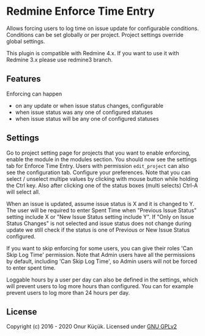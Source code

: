 # Redmine Enforce Time Entry

Allows forcing users to log time on issue update for configurable conditions. Conditions can be set globally or
per project. Project settings override global settings.

This plugin is compatible with Redmine 4.x. If you want to use it with Redmine 3.x please use redmine3 branch.


## Features

Enforcing can happen

* on any update or when issue status changes, configurable
* when issue status was any one of configured statuses
* when issue status will be any one of configured statuses


## Settings

Go to project setting page for projects that you want to enable enforcing, enable the module in the modules section. You should now see
the settings tab for Enforce Time Entry. Users with permission `edit_project` can also see the configuration tab.
Configure your preferences. Note that you can select / unselect multipe values by clicking with mouse button
while holding the Ctrl key. Also after clicking one of the status boxes (multi selects) Ctrl-A will select all.

When an issue is updated, assume issue status is X and it is changed to Y. The user will be required to enter Spent Time when
"Previous Issue Status" setting include X or "New Issue Status setting include Y". If "Only on Issue Status Changes" is not selected
and issue status does not change during update we still check if the status is one of Previous or New Issue Status configured.

If you want to skip enforcing for some users, you can give their roles 'Can Skip Log Time' permission. Note
that Admin users have all the permissions by default, including 'Can Skip Log Time', so Admin users will not be forced to enter
spent time.

Loggable hours by a user per day can also be defined in the settings, which will prevent users to log more hours than configured. You can for example
prevent users to log more than 24 hours per day.


## License

Copyright (c) 2016 - 2020 Onur Küçük. Licensed under [GNU GPLv2](LICENSE)

